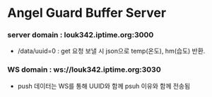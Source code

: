 # Angel Guard Buffer Server
### server domain : louk342.iptime.org:3000
- /data/uuid=0 : get 요청 보낼 시 json으로 temp(온도), hm(습도) 반환.
### WS domain :  ws://louk342.iptime.org:3030
- push 데이터는 WS를 통해 UUID와 함께 psuh 이유와 함께 전송됨
